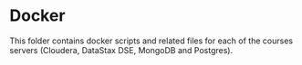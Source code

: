 # Docker 

This folder contains docker scripts and related files for each of the courses servers (Cloudera, DataStax DSE, MongoDB and Postgres). 
